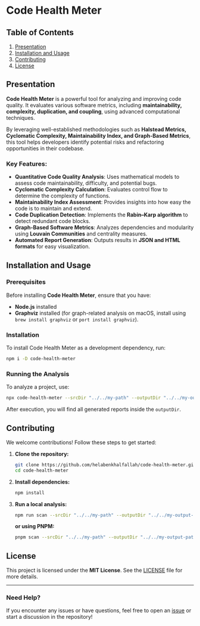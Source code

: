 # Code Health Meter

## Table of Contents

1. [Presentation](#presentation)
2. [Installation and Usage](#installation-and-usage)
3. [Contributing](#contributing)
4. [License](#license)

## Presentation

**Code Health Meter** is a powerful tool for analyzing and improving code quality. It evaluates various software metrics, including **maintainability, complexity, duplication, and coupling**, using advanced computational techniques.

By leveraging well-established methodologies such as **Halstead Metrics, Cyclomatic Complexity, Maintainability Index, and Graph-Based Metrics**, this tool helps developers identify potential risks and refactoring opportunities in their codebase.

### Key Features:
- **Quantitative Code Quality Analysis**: Uses mathematical models to assess code maintainability, difficulty, and potential bugs.
- **Cyclomatic Complexity Calculation**: Evaluates control flow to determine the complexity of functions.
- **Maintainability Index Assessment**: Provides insights into how easy the code is to maintain and extend.
- **Code Duplication Detection**: Implements the **Rabin–Karp algorithm** to detect redundant code blocks.
- **Graph-Based Software Metrics**: Analyzes dependencies and modularity using **Louvain Communities** and centrality measures.
- **Automated Report Generation**: Outputs results in **JSON and HTML formats** for easy visualization.

## Installation and Usage

### Prerequisites
Before installing **Code Health Meter**, ensure that you have:
- **Node.js** installed
- **Graphviz** installed (for graph-related analysis on macOS, install using `brew install graphviz` or `port install graphviz`).

### Installation
To install Code Health Meter as a development dependency, run:
```sh
npm i -D code-health-meter
```

### Running the Analysis
To analyze a project, use:
```sh
npx code-health-meter --srcDir "../../my-path" --outputDir "../../my-output-path" --format "json or html"
```

After execution, you will find all generated reports inside the `outputDir`.

## Contributing

We welcome contributions! Follow these steps to get started:

1. **Clone the repository:**
    ```sh
    git clone https://github.com/helabenkhalfallah/code-health-meter.git
    cd code-health-meter
    ```

2. **Install dependencies:**
    ```sh
    npm install
    ```

3. **Run a local analysis:**
    ```sh
    npm run scan --srcDir "../../my-path" --outputDir "../../my-output-path" --format "json or html"
    ```
   **or using PNPM:**
    ```sh
    pnpm scan --srcDir "../../my-path" --outputDir "../../my-output-path" --format "json or html"
    ```

## License

This project is licensed under the **MIT License**. See the [LICENSE](LICENSE) file for more details.

---

### Need Help?
If you encounter any issues or have questions, feel free to open an [issue](https://github.com/helabenkhalfallah/code-health-meter/issues) or start a discussion in the repository!
